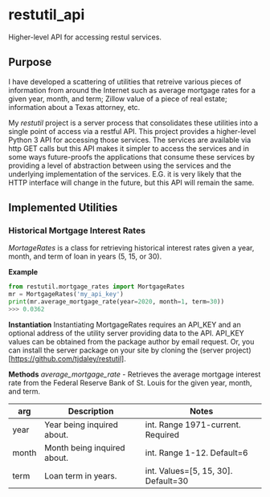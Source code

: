# restutil_api
Higher-level API for accessing restul services.

## Purpose
I have developed a scattering of utilities that retreive various pieces of
information from around the Internet such as average mortgage rates for a
given year, month, and term; Zillow value of a piece of real estate; information
about a Texas attorney, etc.

My *restutil* project is a server process that consolidates these utilities
into a single point of access via a restful API. This project provides a
higher-level Python 3 API for accessing those services. The services are
available via http GET calls but this API makes it simpler to access the
services and in some ways future-proofs the applications that consume these
services by providing a level of abstraction between using the services and
the underlying implementation of the services. E.G. it is very likely that the
HTTP interface will change in the future, but this API will remain the same.

## Implemented Utilities

### Historical Mortgage Interest Rates
*MortageRates* is a class for retrieving historical interest rates given a
year, month, and term of loan in years (5, 15, or 30).

**Example**
```python
from restutil.mortgage_rates import MortgageRates
mr = MortgageRates('my_api_key')
print(mr.average_mortgage_rate(year=2020, month=1, term=30))
>>> 0.0362
```

**Instantiation**
Instantiating MortgageRates requires an API_KEY and an optional address of
the utility server providing data to the API. API_KEY values can be obtained
from the package author by email request. Or, you can install the server
package on your site by cloning the (server project)[https://github.com/tjdaley/restutil].

**Methods**
*average_mortgage_rate* - Retrieves the average mortgage interest rate from
the Federal Reserve Bank of St. Louis for the given year, month, and term.

| arg | Description | Notes |
|-----|-------------|-------|
| year | Year being inquired about. | int. Range 1971-current. Required |
| month | Month being inquired about. | int. Range 1-12. Default=6 |
| term | Loan term in years. | int. Values=[5, 15, 30]. Default=30 |
